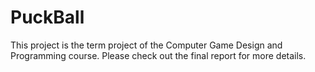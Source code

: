 # PuckBall

This project is the term project of the Computer Game Design and Programming course. Please check out the final report for more details.
